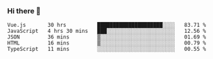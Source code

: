 ### Hi there 👋

<!--
**xin-code/Xin-code** is a ✨ _special_ ✨ repository because its `README.md` (this file) appears on your GitHub profile.

Here are some ideas to get you started:
<!--START_SECTION:waka-->
```text
Vue.js       30 hrs          █████████████████████░░░░   83.71 % 
JavaScript   4 hrs 30 mins   ███░░░░░░░░░░░░░░░░░░░░░░   12.56 % 
JSON         36 mins         ▒░░░░░░░░░░░░░░░░░░░░░░░░   01.69 % 
HTML         16 mins         ▒░░░░░░░░░░░░░░░░░░░░░░░░   00.79 % 
TypeScript   11 mins         ░░░░░░░░░░░░░░░░░░░░░░░░░   00.55 % 
```
<!--END_SECTION:waka-->
